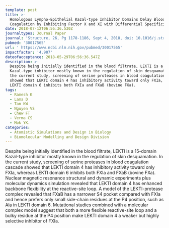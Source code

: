 ```yaml
---
template: post
title: >-
  Homologous Lympho-Epithelial Kazal-type Inhibitor Domains Delay Blood
  Coagulation by Inhibiting Factor X and XI with Differential Specificity
date: 2018-07-12T06:56:36.530Z
journaltypes: Journal Paper
journal: 'Structure, 26, Pg 1178-1186, Sept 4, 2018, doi: 10.1016/j.str.2018.05.018'
pubmed: '30017565'
url: ' https://www.ncbi.nlm.nih.gov/pubmed/30017565'
impactfactor: '4.907'
dateofacceptance: 2018-05-29T06:56:36.547Z
description: >-
  Despite being initially identified in the blood filtrate, LEKTI is a 15-domain
  Kazal-type inhibitor mostly known in the regulation of skin desquamation. In
  the current study, screening of serine proteases in blood coagulation cascade
  showed that LEKTI domain 4 has inhibitory activity toward only FXIa, whereas
  LEKTI domain 6 inhibits both FXIa and FXaB (bovine FXa). 
tags:
  - Ramesh K
  - Lama D
  - Tan KW
  - Nguyen VS
  - Chew FT
  - Verma CS
  - Mok YK.
categories:
  - Atomistic Simulations and Design in Biology
  - Biomolecular Modelling and Design Division
---
```

Despite being initially identified in the blood filtrate, LEKTI is a 15-domain Kazal-type inhibitor mostly known in the regulation of skin desquamation. In the current study, screening of serine proteases in blood coagulation cascade showed that LEKTI domain 4 has inhibitory activity toward only FXIa, whereas LEKTI domain 6 inhibits both FXIa and FXaB (bovine FXa). Nuclear magnetic resonance structural and dynamic experiments plus molecular dynamics simulation revealed that LEKTI domain 4 has enhanced backbone flexibility at the reactive-site loop. A model of the LEKTI-protease complex revealed that FXaB has a narrower S4 pocket compared with FXIa and hence prefers only small side-chain residues at the P4 position, such as Ala in LEKTI domain 6. Mutational studies combined with a molecular complex model suggest that both a more flexible reactive-site loop and a bulky residue at the P4 position make LEKTI domain 4 a weaker but highly selective inhibitor of FXIa.

